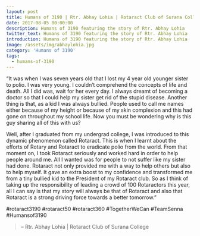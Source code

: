 ```yaml
---
layout: post
title: Humans of 3190 | Rtr. Abhay Lohia | Rotaract Club of Surana College
date: 2017-08-05 00:00:00
description: Humans of 3190 featuring the story of Rtr. Abhay Lohia
twitter_text: Humans of 3190 featuring the story of Rtr. Abhay Lohia
introduction: Humans of 3190 featuring the story of Rtr. Abhay Lohia
image: /assets/img/abhaylohia.jpg
category: 'Humans of 3190'
tags:
  - humans-of-3190
---
```

“It was when I was seven years old that I lost my 4 year old younger sister to polio. I was very young. I couldn’t comprehend the concepts of life and death. All I did was, wait for her every day. I always dreamt of becoming a doctor so that I could help my sister get rid of the stupid disease. Another thing is that, as a kid I was always bullied. People used to call me names either because of my height or because of my skin complexion and this had gone on throughout my school life. Now you must be wondering why is this guy sharing all of this with us?

Well, after I graduated from my undergrad college, I was introduced to this dynamic phenomenon called Rotaract. This is when I learnt about the efforts of Rotary and Rotaract to eradicate polio from the world. From that moment on, I took Rotaract seriously and worked hard in order to help people around me. All I wanted was for people to not suffer like my sister had done. Rotaract not only provided me with a way to help others but also to help myself. It gave an extra boost to my confidence and transformed me from a tiny bullied kid to the President of my Rotaract club. So as I think of taking up the responsibility of leading a crowd of 100 Rotaractors this year, all I can say is that my story will always be that of Rotaract and also that Rotaract is a strong driving force towards a better tomorrow.”

#rotaract3190 #rotaract50 #rotaract360 
#TogetherWeCan #TeamSenna #Humansof3190

> – Rtr. Abhay Lohia \| Rotaract Club of Surana College
